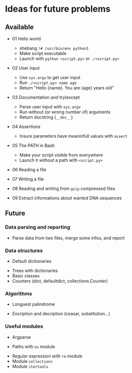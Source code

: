 # Ideas for future problems

## Available

- 01 Hello world
  - shebang `!# /usr/bin/env python3`
  - Make script executable
  - Launch with `python <script.py>` or `./<script.py>`

- 02 User input
  - Use `sys.argv` to get user input
  - Run `./<script.py> name age`
  - Return "Hello {name}. You are {age} years old"

- 03 Documentation and try/except
  - Parse user input with `sys.argv`
  - Run without (or wrong number of) arguments
  - Return docstring (`__doc__`)

- 04 Assertions
  - Insure parameters have meaninfull values with `assert`

- 05 The PATH in Bash
  - Make your script visible from everywhere
  - Launch it without a path with `<script.py>`

- 06 Reading a file
- 07 Writing a file
- 08 Reading and writing from `gzip` compressed files
- 09 Extract informations about wanted DNA sequences

## Future

### Data parsing and reporting
* Parse data from two files, merge some infos, and report

### Data structures
* Default dictionaries
- Trees with dictionaries
- Basic classes
- Counters (dict, defaultdict, collections.Counter)

### Algorithms
* Longuest palindrome
- Encription and decription (ceasar, substitution...)

### Useful modules
- Argparse
* Paths with `os` module
- Regular expression with `re` module
- Module `collections`
- Module `itertools`
